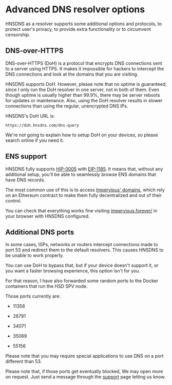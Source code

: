 # Advanced DNS resolver options

HNSDNS as a  resolver supports some additional options and protocols, to protect user's privacy, to provide extra functionality or to circumvent censorship.

## DNS-over-HTTPS

DNS-over-HTTPS (DoH) is a protocol that encrypts DNS connections sent to a server using HTTPS. It makes it impossible for hackers to intercept the DNS connections and look at the domains that you are visiting.

HNSDNS supports DoH. However, please note that no uptime is guaranteed, since I only run the DoH resolver in one server, not in both of them. Even though uptime is usually higher than 99.9%, there may be server reboots for updates or maintenance. Also, using the DoH resolver results in slower connections than using the regular, unencrypted DNS IPs.

HNSDNS's DoH URL is:

```
https://doh.hnsdns.com/dns-query
```

We're not going to explain how to setup DoH on your devices, so please search online if you need it.

## ENS support

HNSDNS fully supports <a href="https://github.com/handshake-org/HIPs/blob/master/HIP-0005.md" target="_blank">HIP-0005</a> with <a href="https://eips.ethereum.org/EIPS/eip-1185" target="_blank">EIP-1185</a>. It means that, without any additional setup, you'll be able to seamlessly browse ENS domains that have DNS records.

The most common use of this is to access <a href="https://impervious.domains/" target="_blank">Impervious' domains</a>, which rely on an Ethereum contract to make them fully decentralized and out of their control.

You can check that everything works fine visiting <a href="http://impervious.forever/" target="_blank">impervious.forever/</a> in your browser with HNSDNS configured.

## Additional DNS ports

In some cases, ISPs, networks or routers intercept connections made to port 53 and redirect them to the default resolvers. This causes HNSDNS to be unable to work properly.

You can use DoH to bypass that, but if your device doesn't support it, or you want a faster browsing experience, this option isn't for you.

For that reason, I have also forwarded some random ports to the Docker containers that run the HSD SPV node.

Those ports currently are:

- 11358

- 26791

- 34071

- 35069

- 55156

Please note that you may require special applications to use DNS on a port different than 53.

Please note that, if those ports get eventually blocked, We may open more on request. Just send a message through the [support](/support/) page letting us know.
